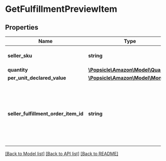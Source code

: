 # GetFulfillmentPreviewItem

## Properties
Name | Type | Description | Notes
------------ | ------------- | ------------- | -------------
**seller_sku** | **string** | The seller SKU of the item. | 
**quantity** | [**\Popsicle\Amazon\Model\Quantity**](Quantity.md) |  | 
**per_unit_declared_value** | [**\Popsicle\Amazon\Model\Money**](Money.md) |  | [optional] 
**seller_fulfillment_order_item_id** | **string** | A fulfillment order item identifier that the seller creates to track items in the fulfillment preview. | 

[[Back to Model list]](../../README.md#documentation-for-models) [[Back to API list]](../../README.md#documentation-for-api-endpoints) [[Back to README]](../../README.md)

